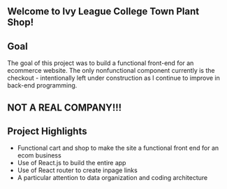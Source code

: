 ## Welcome to Ivy League College Town Plant Shop!

## Goal
The goal of this project was to build a functional front-end for an ecommerce website. The only nonfunctional component currently is the checkout - intentionally left under construction as I continue to improve in back-end programming.

## NOT A REAL COMPANY!!!

## Project Highlights
- Functional cart and shop to make the site a functional front end for an ecom business
- Use of React.js to build the entire app
- Use of React router to create inpage links
- A particular attention to data organization and coding architecture
